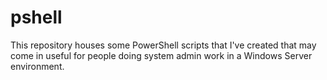 # pshell
This repository houses some PowerShell scripts that I've created that may come in useful for people doing system admin work in a Windows Server environment.
